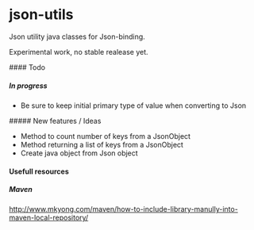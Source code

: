 # json-utils
Json utility java classes for Json-binding.

Experimental work, no stable realease yet.

#### Todo

##### In progress

- Be sure to keep initial primary type of value when converting to Json

##### New features / Ideas

- Method to count number of keys from a JsonObject
- Method returning a list of keys from a JsonObject
- Create java object from Json object

#### Usefull resources 

##### Maven

http://www.mkyong.com/maven/how-to-include-library-manully-into-maven-local-repository/
